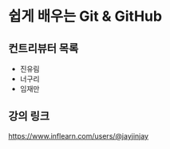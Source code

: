 # 쉽게 배우는 Git & GitHub

## 컨트리뷰터 목록

- 진유림
- 너구리
- 임재만

## 강의 링크
https://www.inflearn.com/users/@jayjinjay